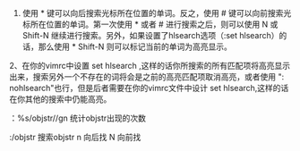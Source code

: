 1. 使用 * 键可以向后搜索光标所在位置的单词。反之，使用 # 键可以向前搜索光标所在位置的单词。第一次使用 * 或者 # 进行搜索之后，则可以使用 N 或 Shift-N 继续进行搜索。另外，如果设置了hlsearch选项（:set hlsearch）的话，那么使用 * Shift-N 则可以标记当前的单词为高亮显示。

2、在你的vimrc中设置 set hlsearch ,这样的话你所搜索的所有匹配项将高亮显示出来，搜索另外一个不存在的词将会是之前的高亮匹配项取消高亮，或者使用  ": nohlsearch"也行，但是后者需要在你的vimrc文件中设计 set hlsearch,这样的话在你其他的搜索中仍能高亮。

：%s/objstr//gn 统计objstr出现的次数

:/objstr 搜索objstr n 向后找 N 向前找
